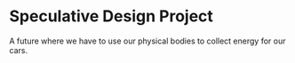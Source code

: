 # Speculative Design Project

A future where we have to use our physical bodies to collect energy for our cars. 
